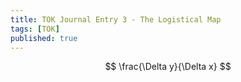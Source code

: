 ```yaml
---
title: TOK Journal Entry 3 - The Logistical Map
tags: [TOK]
published: true
---
```

$$
\frac{\Delta y}{\Delta x}
$$